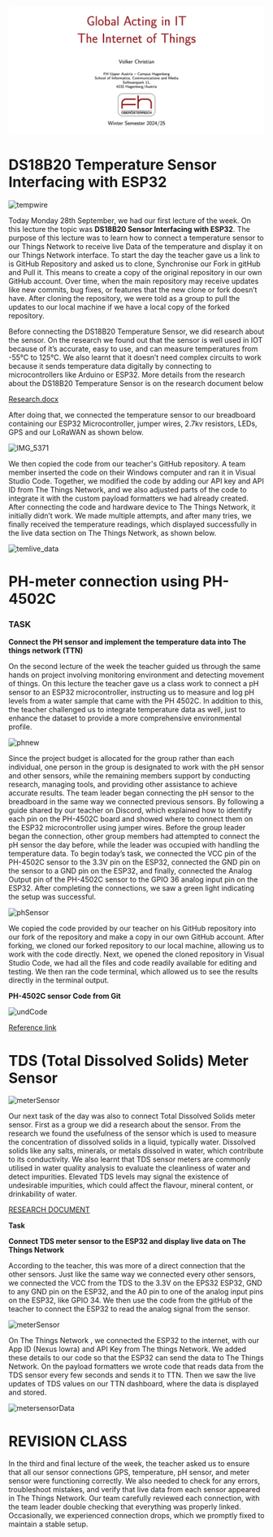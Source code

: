 ![weekone](uploads/3f6d00a4eb90633511fdadfa3d804e1a/weekone.png)

# DS18B20 Temperature Sensor Interfacing with ESP32
![tempwire](/uploads/1ceec64d79f2ad83e75fd9afb69f6031/tempwire.png)

Today Monday 28th September, we had our first lecture of the week. On this lecture the topic was **DS18B20 Sensor Interfacing with ESP32**. The purpose of this lecture was to learn how to connect a temperature sensor to our Things Network to receive live Data of the temperature and display it on our Things Network interface. To start the day the teacher gave us a link to is GitHub Repository and asked us to clone, Synchronise our Fork in gitHub and Pull it. This means to create a copy of the original repository in our own GitHub account. Over time, when the main repository may receive updates like new commits, bug fixes, or features that the new clone or fork doesn’t have. After cloning the repository, we were told as a group to pull the updates to our local machine if we have a local copy of the forked repository. 

Before connecting the DS18B20 Temperature Sensor, we did research about the sensor. On the research we found out that the sensor is well used in IOT because of it’s accurate, easy to use, and can measure temperatures from -55°C to 125°C. We also learnt that it doesn’t need complex circuits to work because it sends temperature data digitally by connecting to microcontrollers like Arduino or ESP32. More details from the research about the DS18B20 Temperature Sensor is on the research document below

[Research.docx](/uploads/68ee0ba228d93e3636800366863ff98a/Research.docx)

After doing that, we connected the temperature sensor to our breadboard containing  our ESP32 Microcontroller, jumper wires, 2.7kv resistors, LEDs, GPS and our LoRaWAN as shown below. 

![IMG_5371](/uploads/7deacf7125b3f1f98f86800ee214def8/IMG_5371.jpeg)

We then copied the code from our teacher's GitHub repository. A team member inserted the code on their Windows computer and ran it in Visual Studio Code. Together, we modified the code by adding our API key and API ID from The Things Network, and we also adjusted parts of the code to integrate it with the custom payload formatters we had already created. After connecting the code and hardware device to The Things Network, it initially didn’t work. We made multiple attempts, and after many tries, we finally received the temperature readings, which displayed successfully in the live data section on The Things Network, as shown below.

![temlive_data](/uploads/9939a45ffc1c9a6b2a0f40da24c3daa7/temlive_data.png)

# PH-meter connection using PH-4502C

### TASK

**Connect the PH sensor and implement the temperature data into The things network (TTN)**

On the second lecture of the week the teacher guided us through the same hands on project involving monitoring environment and detecting movement of things. On this lecture the teacher gave us a class work to connect a pH sensor to an ESP32 microcontroller, instructing us to measure and log pH levels from a water sample that came with the PH 4502C.  In addition to this, the teacher challenged us to integrate temperature data as well, just to enhance the dataset to provide a more comprehensive environmental profile.

![phnew](/uploads/11168452e63f3f9981b56b97d8b60977/phnew.jpeg)


Since the project budget is allocated for the group rather than each individual, one person in the group is designated to work with the pH sensor and other sensors, while the remaining members support by conducting research, managing tools, and providing other assistance to achieve accurate results. The team leader began connecting the pH sensor to the breadboard in the same way we connected previous sensors. By following a guide shared by our teacher on Discord, which explained how to identify each pin on the PH-4502C board and showed where to connect them on the ESP32 microcontroller using jumper wires. Before the group leader began the connection, other group members had attempted to connect the pH sensor the day before, while the leader was occupied with handling the temperature data. To begin today’s task, we connected the VCC pin of the PH-4502C sensor to the 3.3V pin on the ESP32, connected the GND pin on the sensor to a GND pin on the ESP32, and finally, connected the Analog Output pin of the PH-4502C sensor to the GPIO 36 analog input pin on the ESP32. After completing the connections, we saw a green light indicating the setup was successful.

![phSensor](/uploads/2039cc270bb1538ec067c6c3403dcaba/phSensor.jpeg)

We copied the code provided by our teacher on his GitHub repository into our fork of the repository and make a copy in our own GitHub account. After forking, we cloned our forked repository to our local machine, allowing us to work with the code directly. Next, we opened the cloned repository in Visual Studio Code, we had all the files and code readily available for editing and testing. We then ran the code terminal, which allowed us to see the results directly in the terminal output.

**PH-4502C sensor Code from Git**

![undCode](/uploads/a848849e52efc994025841e484378d7f/undCode.png)

[Reference link](https://github.com/nthnn/PH4502C-Sensor)

# TDS (Total Dissolved Solids) Meter Sensor

![meterSensor](/uploads/105eda6e976659e6a4a06dcd18fdb29c/meterSensor.png)

Our next task of the day was also to connect Total Dissolved Solids meter sensor. First as a group we did a research about the sensor. From the research we found the usefulness of the sensor which is used to measure the concentration of dissolved solids in a liquid, typically water. Dissolved solids like any salts, minerals, or metals dissolved in water, which contribute to its conductivity. We also learnt that TDS sensor meters are commonly utilised in water quality analysis to evaluate the cleanliness of water and detect impurities. Elevated TDS levels may signal the existence of undesirable impurities, which could affect the flavour, mineral content, or drinkability of water.

[RESEARCH DOCUMENT](/uploads/a0a5741977b09d51a568a45a32a7ca5e/Research_TDS_Meter-Sensor.docx)

**Task**

**Connect TDS meter sensor to the ESP32 and display live data on The Things Network**

According to the teacher, this was more of a direct connection that the other sensors. Just like the same way we connected every other sensors, we connected the VCC from the TDS to the 3.3V on the EPS32 ESP32, GND to any GND pin on the ESP32, and the A0 pin to one of the analog input pins on the ESP32, like GPIO 34. We then use the code from the gitHub of the teacher to connect the ESP32 to read the analog signal from the sensor. 

![meterSensor](/uploads/36af6daeb76b44b120d008fb67ae8d0a/meterSensor.jpeg)

On The Things Network , we connected the ESP32 to the internet, with our App ID (Nexus lowra) and API Key from The things Network. We added these details to our code so that the ESP32 can send the data to The Things Network. On the payload formatters we wrote code that reads data from the TDS sensor every few seconds and sends it to TTN. Then we saw the live updates of TDS values on our TTN dashboard, where the data is displayed and stored. 

![metersensorData](/uploads/312d3a22e454c4639c0984318b55821f/metersensorData.png)

# REVISION CLASS

In the third and final lecture of the week, the teacher asked us to ensure that all our sensor connections GPS, temperature, pH sensor, and meter sensor were functioning correctly. We also needed to check for any errors, troubleshoot mistakes, and verify that live data from each sensor appeared in The Things Network. Our team carefully reviewed each connection, with the team leader double checking that everything was properly linked. Occasionally, we experienced connection drops, which we promptly fixed to maintain a stable setup.
